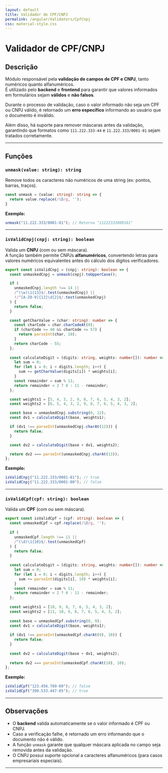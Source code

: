 ```yaml
---
layout: default
title: Validador de CPF/CNPJ
permalink: /angular/Validators/CpfCnpj
css: material-style.css
---
```


# Validador de CPF/CNPJ

##  Descrição
Módulo responsável pela **validação de campos de CPF e CNPJ**, tanto numéricos quanto alfanuméricos.  
É utilizado pelo **backend** e **frontend** para garantir que valores informados em formulários sejam **válidos** e **não falsos**.

Durante o processo de validação, caso o valor informado não seja um CPF ou CNPJ válido, é retornado um **erro específico** informando ao usuário que o documento é inválido.

Além disso, há suporte para remover máscaras antes da validação, garantindo que formatos como `111.222.333-44` e `11.222.333/0001-81` sejam tratados corretamente.

---

## Funções

### `unmask(value: string): string`
Remove todos os caracteres não numéricos de uma string (ex: pontos, barras, traços).

```typescript
const unmask = (value: string): string => {
  return value.replace(/\D/g, '');
}
```

**Exemplo:**
```typescript
unmask("11.222.333/0001-81"); // Retorna "11222333000181"
```

---

### `isValidCnpj(cnpj: string): boolean`
Valida um **CNPJ** (com ou sem máscara).  
A função também permite CNPJs **alfanuméricos**, convertendo letras para valores numéricos equivalentes antes do cálculo dos dígitos verificadores.

```typescript
export const isValidCnpj = (cnpj: string): boolean => {
  const unmaskedCnpj = unmask(cnpj).toUpperCase();

  if (
    unmaskedCnpj.length !== 14 ||
    /^(\w)\1{13}$/.test(unmaskedCnpj) ||
    !/^[A-Z0-9]{12}\d{2}$/.test(unmaskedCnpj)
  ) {
    return false;
  }

  const getCharValue = (char: string): number => {
    const charCode = char.charCodeAt(0);
    if (charCode >= 48 && charCode <= 57) {
      return parseInt(char, 10);
    }
    return charCode - 55;
  };
  
  const calculateDigit = (digits: string, weights: number[]): number => {
    let sum = 0;
    for (let i = 0; i < digits.length; i++) {
      sum += getCharValue(digits[i]) * weights[i];
    }
    const remainder = sum % 11;
    return remainder < 2 ? 0 : 11 - remainder;
  };

  const weights1 = [5, 4, 3, 2, 9, 8, 7, 6, 5, 4, 3, 2];
  const weights2 = [6, 5, 4, 3, 2, 9, 8, 7, 6, 5, 4, 3, 2];

  const base = unmaskedCnpj.substring(0, 12);
  const dv1 = calculateDigit(base, weights1);

  if (dv1 !== parseInt(unmaskedCnpj.charAt(12))) {
    return false;
  }

  const dv2 = calculateDigit(base + dv1, weights2);

  return dv2 === parseInt(unmaskedCnpj.charAt(13));
};
```

**Exemplo:**
```typescript
isValidCnpj("11.222.333/0001-81"); // true
isValidCnpj("11.222.333/0001-00"); // false
```

---

### `isValidCpf(cpf: string): boolean`
Valida um **CPF** (com ou sem máscara).

```typescript
export const isValidCpf = (cpf: string): boolean => {
  const unmaskedCpf = cpf.replace(/\D/g, '');
  
  if (
    unmaskedCpf.length !== 11 ||
    /^(\d)\1{10}$/.test(unmaskedCpf)
  ) {
    return false;
  }
  
  const calculateDigit = (digits: string, weights: number[]): number => {
    let sum = 0;
    for (let i = 0; i < digits.length; i++) {
      sum += parseInt(digits[i], 10) * weights[i];
    }
    const remainder = sum % 11;
    return remainder < 2 ? 0 : 11 - remainder;
  };
  
  const weights1 = [10, 9, 8, 7, 6, 5, 4, 3, 2];
  const weights2 = [11, 10, 9, 8, 7, 6, 5, 4, 3, 2];
  
  const base = unmaskedCpf.substring(0, 9);
  const dv1 = calculateDigit(base, weights1);
  
  if (dv1 !== parseInt(unmaskedCpf.charAt(9), 10)) {
    return false;
  }
  
  const dv2 = calculateDigit(base + dv1, weights2);
  
  return dv2 === parseInt(unmaskedCpf.charAt(10), 10);
};
```

**Exemplo:**
```typescript
isValidCpf("123.456.789-09"); // false
isValidCpf("390.533.447-05"); // true
```

---

##  Observações

- O **backend** valida automaticamente se o valor informado é CPF ou CNPJ.  
- Caso a verificação falhe, é retornado um erro informando que o documento não é válido.  
- A função `unmask` garante que qualquer máscara aplicada no campo seja removida antes da validação.  
- O CNPJ possui suporte opcional a caracteres alfanuméricos (para casos empresariais especiais).  

---


